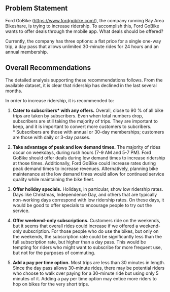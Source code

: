 ## Problem Statement

Ford GoBike (https://www.fordgobike.com/), the company running Bay Area Bikeshare, is trying to increase ridership.  To accomplish this, Ford GoBike wants to offer deals through the mobile app. What deals should be offered?

Currently, the company has three options: a flat price for a single one-way trip, a day pass that allows unlimited 30-minute rides for 24 hours and an annual membership. 

## Overall Recommendations

The detailed analysis supporting these recommendations follows.  From the available dataset, it is clear that ridership has declined in the last several months.  

In order to increase ridership, it is recommended to:

1. **Cater to subscribers\* with any offers.**  Overall, close to 90 % of all bike trips are taken by subscribers.  Even when total numbers drop, subscribers are still taking the majority of trips.  They are important to keep, and it is important to convert more customers to subcribers.  
\* Subscribers are those with annual or 30-day memberships; customers are those with daily or 3-day passes.

2. **Take advantage of peak and low demand times.** The majority of rides occur on weekdays, during rush hours (7-9 AM and 5-7 PM).  Ford GoBike should offer deals during low demand times to increase ridership at those times.  Additionally, Ford GoBike could increase rates during peak demand times to increase revenues.  Alternatively, planning bike maintenance at the low demand times would allow for continued service quality while maintaining the bike fleet.

3. **Offer holiday specials.**  Holidays, in particular, show low ridership rates.  Days like Christmas, Independence Day, and others that are typically non-working days correspond with low ridership rates.  On these days, it would be good to offer specials to encourage people to try out the service.

4. **Offer weekend-only subscriptions.** Customers ride on the weekends, but it seems that overall rides could increase if we offered a weekend-only subscription.  For those people who do use the bikes, but only on the weekends, the subscription rate could be significantly less than the full subscription rate, but higher than a day pass.  This would be tempting for riders who might want to subscribe for more frequent use, but not for the purposes of commuting.

5. **Add a pay per time option.** Most trips are less than 30 minutes in length.  Since the day pass allows 30-minute rides, there may be potential riders who choose to walk over paying for a 30-minute ride but using only 5 minutes of it.  Adding a pay per time option may entice more riders to hop on bikes for the very short trips.
